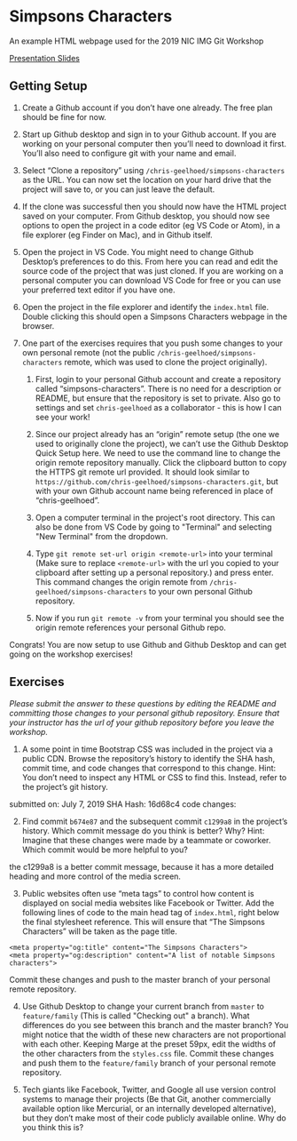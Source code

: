 # Simpsons Characters
An example HTML webpage used for the 2019 NIC IMG Git Workshop

[Presentation Slides](https://docs.google.com/presentation/d/1apWqmDDVPCwSubBca8T_cs8uOsQ96R4W0bNaROXCsZM/edit?usp=sharing)

## Getting Setup

1. Create a Github account if you don’t have one already. The free plan should be fine for now.

2. Start up Github desktop and sign in to your Github account. If you are working on your personal computer then you’ll need to download it first. You’ll also need to configure git with your name and email.

3. Select “Clone a repository” using `/chris-geelhoed/simpsons-characters` as the URL. You can now set the location on your hard drive that the project will save to, or you can just leave the default.

4. If the clone was successful then you should now have the HTML project saved on your computer. From Github desktop, you should now see options to open the project in a code editor (eg VS Code or Atom), in a file explorer (eg Finder on Mac), and in Github itself.

5. Open the project in VS Code. You might need to change Github Desktop’s preferences to do this. From here you can read and edit the source code of the project that was just cloned. If you are working on a personal computer you can download VS Code for free or you can use your preferred text editor if you have one.

6. Open the project in the file explorer and identify the `index.html` file. Double clicking this should open a Simpsons Characters webpage in the browser.

7. One part of the exercises requires that you push some changes to your own personal remote (not the public `/chris-geelhoed/simpsons-characters` remote, which was used to clone the project originally).

   1. First, login to your personal Github account and create a repository called “simpsons-characters”. There is no need for a description or README, but ensure that the repository is set to private. Also go to settings and set `chris-geelhoed` as a collaborator - this is how I can see your work!

   2. Since our project already has an “origin” remote setup (the one we used to originally clone the project), we can’t use the Github Desktop Quick Setup here. We need to use the command line to change the origin remote repository manually. Click the clipboard button to copy the HTTPS git remote url provided. It should look similar to `https://github.com/chris-geelhoed/simpsons-characters.git`, but with your own Github account name being referenced in place of “chris-geelhoed”.

   3. Open a computer terminal in the project's root directory. This can also be done from VS Code by going to "Terminal" and selecting "New Terminal" from the dropdown.

   4. Type `git remote set-url origin <remote-url>` into your terminal (Make sure to replace `<remote-url>` with the url you copied to your clipboard after setting up a personal repository.) and press enter. This command changes the origin remote from `/chris-geelhoed/simpsons-characters` to your own personal Github repository.

   5. Now if you run `git remote -v` from your terminal you should see the origin remote references your personal Github repo.

Congrats! You are now setup to use Github and Github Desktop and can get going on the workshop exercises!

## Exercises

*Please submit the answer to these questions by editing the README and committing those changes to your personal github repository. Ensure that your instructor has the url of your github repository before you leave the workshop.*

1.  A some point in time Bootstrap CSS was included in the project via a public CDN. Browse the repository’s history to identify the SHA hash, commit time, and code changes that correspond to this change. Hint: You don’t need to inspect any HTML or CSS to find this. Instead, refer to the project’s git history.

submitted on: July 7, 2019   SHA Hash: 16d68c4   code changes: <link rel="stylesheet" href="https://cdnjs.cloudflare.com/ajax/libs/twitter-bootstrap/4.3.1/css/bootstrap.min.css">

2.  Find commit `b674e87` and the subsequent commit `c1299a8` in the project’s history. Which commit message do you think is better? Why? Hint: Imagine that these changes were made by a teammate or coworker. Which commit would be more helpful to you?

the c1299a8 is a better commit message, because it has a more detailed heading and more control
of the media screen.

3.  Public websites often use “meta tags” to control how content is displayed on social media websites like Facebook or Twitter. Add the following lines of code to the main head tag of `index.html`, right below the final stylesheet reference. This will ensure that “The Simpsons Characters” will be taken as the page title.
```
<meta property="og:title" content="The Simpsons Characters">
<meta property="og:description" content="A list of notable Simpsons characters">
```

   Commit these changes and push to the master branch of your personal remote repository.

4.  Use Github Desktop to change your current branch from `master` to `feature/family` (This is called "Checking out" a branch). What differences do you see between this branch and the master branch? You might notice that the width of these new characters are not proportional with each other. Keeping Marge at the preset 59px, edit the widths of the other characters from the `styles.css` file. Commit these changes and push them to the `feature/family` branch of your personal remote repository.

5.  Tech giants like Facebook, Twitter, and Google all use version control systems to manage their projects (Be that Git, another commercially available option like Mercurial, or an internally developed alternative), but they don’t make most of their code publicly available online. Why do you think this is?
